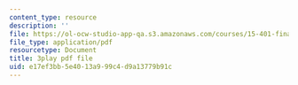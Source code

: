 ```yaml
---
content_type: resource
description: ''
file: https://ol-ocw-studio-app-qa.s3.amazonaws.com/courses/15-401-finance-theory-i-fall-2008/e17ef3bb5e4013a999c4d9a13779b91c_yrmqYNvvIzs.pdf
file_type: application/pdf
resourcetype: Document
title: 3play pdf file
uid: e17ef3bb-5e40-13a9-99c4-d9a13779b91c
---
```


